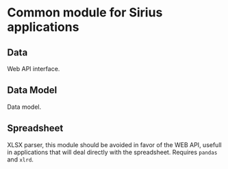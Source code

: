 Common module for Sirius applications
=====================================

Data
----
Web API interface.

Data Model
----------
Data model.

Spreadsheet
-----------
XLSX parser, this module should be avoided in favor of the WEB API, usefull in applications that will deal directly with the spreadsheet. Requires `pandas` and `xlrd`.
